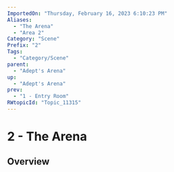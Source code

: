 ```yaml
---
ImportedOn: "Thursday, February 16, 2023 6:10:23 PM"
Aliases:
  - "The Arena"
  - "Area 2"
Category: "Scene"
Prefix: "2"
Tags:
  - "Category/Scene"
parent:
  - "Adept's Arena"
up:
  - "Adept's Arena"
prev:
  - "1 - Entry Room"
RWtopicId: "Topic_11315"
---
```

# 2 - The Arena
## Overview
